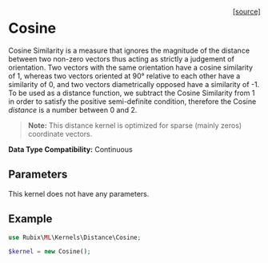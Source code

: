 <span style="float:right;"><a href="https://github.com/RubixML/ML/blob/master/src/Kernels/Distance/Cosine.php">[source]</a></span>

# Cosine
Cosine Similarity is a measure that ignores the magnitude of the distance between two non-zero vectors thus acting as strictly a judgement of orientation. Two vectors with the same orientation have a cosine similarity of 1, whereas two vectors oriented at 90° relative to each other have a similarity of 0, and two vectors diametrically opposed have a similarity of -1. To be used as a distance function, we subtract the Cosine Similarity from 1 in order to satisfy the positive semi-definite condition, therefore the Cosine *distance* is a number between 0 and 2.

> **Note:** This distance kernel is optimized for sparse (mainly zeros) coordinate vectors.

**Data Type Compatibility:** Continuous

## Parameters
This kernel does not have any parameters.

## Example
```php
use Rubix\ML\Kernels\Distance\Cosine;

$kernel = new Cosine();
```